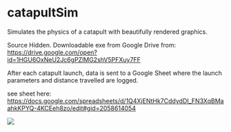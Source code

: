 # catapultSim
Simulates the physics of a catapult with beautifully rendered graphics.

Source Hidden. Downloadable exe from Google Drive from: https://drive.google.com/open?id=1HGU6OxNeU2Jc6gPZlMG2shV5PFXuy7FF

After each catapult launch, data is sent to a Google Sheet where the launch parameters and distance travelled are logged.

see sheet here: https://docs.google.com/spreadsheets/d/1Q4XjENtHk7CddydDI_FN3XqBMaahkKPYQ-4KCEeh8zo/edit#gid=2058614054

![](catapultGIF.gif)
